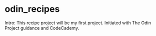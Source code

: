 # odin_recipes
Intro: This recipe project will be my first project.
Initiated with The Odin Project guidance and CodeCademy.
